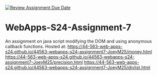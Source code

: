 [![Review Assignment Due Date](https://classroom.github.com/assets/deadline-readme-button-24ddc0f5d75046c5622901739e7c5dd533143b0c8e959d652212380cedb1ea36.svg)](https://classroom.github.com/a/cdqffI9o)
# WebApps-S24-Assignment-7
An assignment on java script modifying the DOM and using anonymous callback functions.
Hosted at: https://44-563-web-apps-s24.github.io/44563-webapps-s24-assignment7-JoeyM25/money.html
https://44-563-web-apps-s24.github.io/44563-webapps-s24-assignment7-JoeyM25/precision.html
https://44-563-web-apps-s24.github.io/44563-webapps-s24-assignment7-JoeyM25/divlist.html
